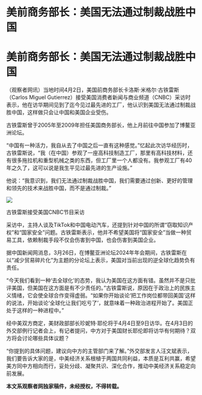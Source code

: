 # 美前商务部长：美国无法通过制裁战胜中国

# 美前商务部长：美国无法通过制裁战胜中国

（观察者网讯）当地时间4月2日，美国前商务部长卡洛斯·米格尔·古铁雷斯（Carlos Miguel
Gutierrez）接受美国消费者新闻与商业频道（CNBC）采访时表示，他在访华期间见到了迄今见过最先进的工厂，他认识到美国无法通过制裁战胜中国，这样做只会让中国和美国企业受伤。

古铁雷斯曾于2005年至2009年担任美国商务部长，他上月前往中国参加了博鳌亚洲论坛。

“中国有一种活力，我自从去了中国之后一直有这种感觉。”忆起此次访华经历时，古铁雷斯说，“我（在中国）参观了一座高科技制造工厂，那里有高科技材料，还有很多拖拉机和重型机械之类的东西，但工厂里一个人都没有。我参观工厂有40年之久了，这可以说是我生平见过最先进的生产设施。”

他说：“我意识到，我们无法通过制裁战胜中国，我们需要通过创新、更好的管理和领先的技术来战胜中国，而不是通过制裁。”

![](https://inews.gtimg.com/om_bt/OVXRLtX3vdpW8ZtNBSu36v9oiNT-o55n1AfTMmdPr5E7kAA/1000)

古铁雷斯接受美国CNBC节目采访

采访中，主持人谈及TikTok和中国电动汽车，还提到针对中国的所谓“窃取知识产权”和“国家安全”问题。古铁雷斯表示，他并不希望美国将“国家安全”当做一种贸易工具，依赖制裁手段不仅会伤害到中国，也会伤害到美国企业。

据中国新闻网消息，3月26日，在博鳌亚洲论坛2024年年会期间，古铁雷斯在以“减少贸易碎片化”为主题的分论坛上表示，美国对当前出现的逆全球化趋势负有责任。

“今天我们看到一种‘去全球化’的态势，我认为美国在这方面有错。虽然并不是只批评美国，但美国在这方面是有不少责任的。”古铁雷斯说，原因在于政治上的民族主义情绪，它会使全球合作变得虚弱。“如果你开始谈论‘把工作岗位都带回美国’这样的说法，开始谈论‘全球化让我们吃亏了’，就意味着一种政治进程开始了。美国正处于这样的一种进程中。”

经中美双方商定，美财政部部长珍妮特·耶伦将于4月4日至9日访华。在4月3日的外交部例行记者会上，有记者提问，中方对于美国财长耶伦即将访华有何期待？双方将会讨论哪些具体议题？

“你提到的具体问题，建议向中方的主管部门来了解。”外交部发言人汪文斌表示，我们要告诉大家的是，中美经济关系根植于两国共同利益，本质是互利共赢，希望美方同中方相向而行，妥处分歧、凝聚共识、深化合作，推动中美经济关系稳定向前发展。

**本文系观察者网独家稿件，未经授权，不得转载。**

